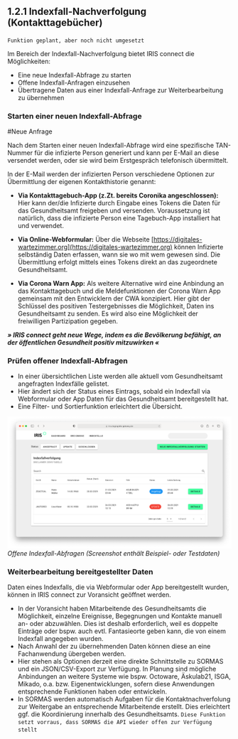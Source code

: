 ## 1.2.1 Indexfall-Nachverfolgung (Kontakttagebücher)

`Funktion geplant, aber noch nicht umgesetzt`

Im Bereich der Indexfall-Nachverfolgung bietet IRIS connect die Möglichkeiten:

* Eine neue Indexfall-Abfrage zu starten
* Offene Indexfall-Anfragen einzusehen
* Übertragene Daten aus einer Indexfall-Anfrage zur Weiterbearbeitung zu übernehmen


### Starten einer neuen Indexfall-Abfrage

#Neue Anfrage

Nach dem Starten einer neuen Indexfall-Abfrage wird eine spezifische TAN-Nummer für die infizierte Person generiert und kann per E-Mail an diese versendet werden, oder sie wird beim Erstgespräch telefonisch übermittelt.

In der E-Mail werden der infizierten Person verschiedene Optionen zur Übermittlung der eigenen Kontakthistorie genannt:

* **Via Kontakttagebuch-App (z.Zt. bereits Coronika angeschlossen):** Hier kann der/die Infizierte durch Eingabe eines Tokens die Daten für das Gesundheitsamt freigeben und versenden. Voraussetzung ist natürlich, dass die infizierte Person eine Tagebuch-App installiert hat und verwendet.

* **Via Online-Webformular:** Über die Webseite [https://digitales-wartezimmer.org](https://digitales-wartezimmer.org) können Infizierte selbständig Daten erfassen, wann sie wo mit wem gewesen sind. Die Übermittlung erfolgt mittels eines Tokens direkt an das zugeordnete Gesundheitsamt. 

* **Via Corona Warn App:** Als weitere Alternative wird eine Anbindung an das Kontakttagebuch und die Meldefunktionen der Corona Warn App gemeinsam mit den Entwicklern der CWA konzipiert. Hier gibt der Schlüssel des positiven Testergebnisses die Möglichkeit, Daten ins Gesundheitsamt zu senden. Es wird also eine Möglichkeit der freiwilligen Partizipation gegeben.

**_» IRIS connect geht neue Wege, indem es die Bevölkerung befähigt, an der öffentlichen Gesundheit positiv mitzuwirken «_**

### Prüfen offener Indexfall-Abfragen

*   In einer übersichtlichen Liste werden alle aktuell vom Gesundheitsamt angefragten Indexfälle gelistet.
*   Hier ändert sich der Status eines Eintrags, sobald ein Indexfall via Webformular oder App Daten für das Gesundheitsamt bereitgestellt hat.
*   Eine Filter- und Sortierfunktion erleichtert die Übersicht.


![IRIS_index_dashboard](images/IRIS_index_dashboard.png "Offene Indexfall-Abfragen (Screenshot enthält Beispiel- oder Testdaten)")
_Offene Indexfall-Abfragen (Screenshot enthält Beispiel- oder Testdaten)_


### Weiterbearbeitung bereitgestellter Daten

Daten eines Indexfalls, die via Webformular oder App bereitgestellt wurden, können in IRIS connect zur Voransicht geöffnet werden.

* In der Voransicht haben Mitarbeitende des Gesundheitsamts die Möglichkeit, einzelne Ereignisse, Begegnungen und Kontakte manuell an- oder abzuwählen. Dies ist deshalb erforderlich, weil es doppelte Einträge oder bspw. auch evtl. Fantasieorte geben kann, die von einem Indexfall angegeben wurden.
* Nach Anwahl der zu übernehmenden Daten können diese an eine Fachanwendung übergeben werden.
* Hier stehen als Optionen derzeit eine direkte Schnittstelle zu SORMAS und ein JSON/CSV-Export zur Verfügung. In Planung sind mögliche Anbindungen an weitere Systeme wie bspw. Octoware, Äskulab21, ISGA, Mikado, o.a. bzw. Eigenentwicklungen, sofern diese Anwendungen entsprechende Funktionen haben oder entwickeln.
* In SORMAS werden automatisch Aufgaben für die Kontaktnachverfolung zur Weitergabe an entsprechende Mitarbeitende erstellt. Dies erleichtert ggf. die Koordinierung innerhalb des Gesundheitsamts. `Diese Funktion setzt vorraus, dass SORMAS die API wieder offen zur Verfügung stellt`
